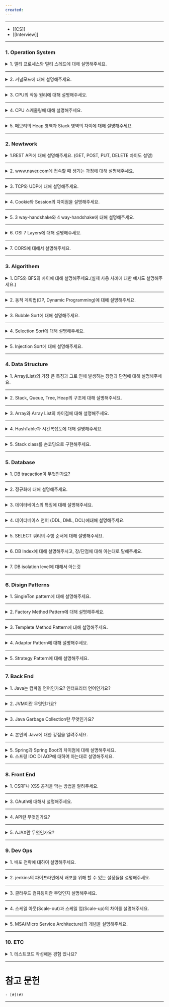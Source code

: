 ```yaml
---
created:
---
```


---
- [[CS]]
- [[Interview]]
---
### 1. Operation System

<details>
  <summary>1. 멀티 프로세스와 멀티 스레드에 대해 설명해주세요.
</summary>
  
</details>

---

<details>
  <summary>2. 커널모드에 대해 설명해주세요. </summary>
</details>

---

<details>
  <summary>3. CPU의 작동 원리에 대해 설명해주세요. </summary>
</details>

---

<details>
  <summary>4. CPU 스케줄링에 대해 설명해주세요. </summary>
</details>

---

<details>
  <summary>5. 메모리의 Heap 영역과 Stack 영역의 차이에 대해 설명해주세요.</summary>
</details>

---

### 2. Newtwork

<details>
  <summary>1.REST API에 대해 설명해주세요. (GET, POST, PUT, DELETE 차이도 설명)</summary>
  
   - https://velog.io/@atoonatoo/REST-API
</details>

---

<details>
  <summary>2. www.naver.com에 접속할 때 생기는 과정에 대해 설명해주세요.</summary>
</details>

---

<details>
  <summary>3. TCP와 UDP에 대해 설명해주세요.</summary>
</details>

---

<details>
  <summary>4. Cookie와 Session의 차이점을 설명해주세요.</summary>
</details>

---

<details>
  <summary>5. 3 way-handshake와 4 way-handshake에 대해 설명해주세요. </summary>
</details>

---

<details>
  <summary>6. OSI 7 Layers에 대해 설명해주세요.</summary>
</details>

---

<details>
  <summary>7. CORS에 대해서 설명해주세요.</summary>
</details>

---

### 3. Algorithem

<details>
  <summary>1. DFS와 BFS의 차이에 대해 설명해주세요.(실제 사용 사례에 대한 예시도 설명해주세요.)</summary>
</details>

---

<details>
  <summary>2. 동적 계획법(DP, Dynamic Programming)에 대해 설명해주세요. </summary>
</details>

---

<details>
  <summary>3. Bubble Sort에 대해 설명해주세요. </summary>
</details>

---

<details>
  <summary>4. Selection Sort에 대해 설명해주세요. </summary>
</details>

---

<details>
  <summary>5. Injection Sort에 대해 설명해주세요. </summary>
</details>

---

### 4. Data Structure

<details>
  <summary>1. Array(List)의 가장 큰 특징과 그로 인해 발생하는 장점과 단점에 대해 설명해주세요. </summary>
</details>

---

<details>
  <summary>2. Stack, Queue, Tree, Heap의 구조에 대해 설명해주세요. </summary>
</details>

---

<details>
  <summary>3. Array와 Array List의 차이점에 대해 설명해주세요.</summary>
</details>

---

<details>
  <summary>4. HashTable과 시간복잡도에 대해 설명해주세요.</summary>
</details>

---

<details>
  <summary>5. Stack class를 손코딩으로 구현해주세요. </summary>
</details>

---

### 5. Database

<details>
  <summary>1. DB tracaction이 무엇인가요?</summary>
  
  - https://velog.io/@atoonatoo/DB-Transaction
</details>

---

<details>
  <summary>2. 정규화에 대해 설명해주세요. </summary>
</details>

---

<details>
  <summary>3. 데이터베이스의 특징에 대해 설명해주세요. </summary>
</details>

---

<details>
  <summary>4. 데이터베이스 언어 (DDL, DML, DCL)에대해 설명해주세요. </summary>
</details>

---

<details>
  <summary>5. SELECT 쿼리의 수행 순서에 대해 설명해주세요. </summary>
</details>

---

<details>
  <summary>6. DB Index에 대해 설명해주시고, 장/단점에 대해 아는대로 말해주세요.
</summary>
</details>

---

<details>
  <summary>7. DB isolation level에 대해서 아는것
</summary>
</details>

---

### 6. Disign Patterns

<details>
  <summary>1. SingleTon pattern에 대해 설명해주세요.</summary>
</details>

---

<details>
  <summary>2. Factory Method Pattern에 대해 설명해주세요. </summary>
</details>

---

<details>
  <summary>3. Templete Method Pattern에 대해 설명해주세요.</summary>
</details>

---

<details>
  <summary>4. Adaptor Pattern에 대해 설명해주세요. </summary>
</details>

---

<details>
  <summary>5. Strategy Pattern에 대해 설명해주세요. </summary>
</details>

---

### 7. Back End

<details>
  <summary>1. Java는 컴파일 언어인가요? 인터프리터 언어인가요?</summary>

  - https://velog.io/@atoonatoo/Java%EB%8A%94-%EC%BB%B4%ED%8C%8C%EC%9D%BC-%EC%96%B8%EC%96%B4%EC%9D%B8%EA%B0%80-%EC%9D%B8%ED%84%B0%ED%94%84%EB%A6%AC%ED%84%B0-%EC%96%B8%EC%96%B4%EC%9D%B8%EA%B0%80
</details>

---

<details>
  <summary>2. JVM이란 무엇인가요?</summary>

  - https://velog.io/@atoonatoo/JVM%EC%9D%B4%EB%9E%80-%EB%AC%B4%EC%97%87%EC%9D%B8%EA%B0%80
</details>

---

<details>
  <summary>3. Java Garbage Collection란 무엇인가요?</summary>
  
  - https://velog.io/@atoonatoo/Java-Garbage-Collection
</details>

---

<details>
  <summary>4. 본인의 Java에 대한 강점을 알려주세요.</summary>
</details>

---

<details>
  <summary>5. Spring과 Spring Boot의 차이점에 대해 설명해주세요.</summary>
</details>

<details>
  <summary>6. 스프링 IOC DI AOP에 대하여 아는대로 설명해주세요.
</details>


---

### 8. Front End

<details>
  <summary>1. CSRF나 XSS 공격을 막는 방법을 알려주세요.
</summary>
</details>

---

<details>
  <summary>3. OAuth에 대해서 설명해주세요.
</summary>
</details>

---

<details>
  <summary>4. API란 무엇인가요?</summary>
</details>

---

<details>
  <summary>5. AJAX란 무엇인가요?</summary>
</details>

---

### 9. Dev Ops

<details>
  <summary>1. 배포 전략에 대하여 설명해주세요.</summary>
</details>

---

<details>
  <summary>2. jenkins의 파이프라인에서 배포를 위해 할 수 있는 설정들을 설명해주세요.</summary>
</details>

---

<details>
  <summary>3. 클라우드 컴퓨팅이란 무엇인지 설명해주세요.</summary>
</details>

---

<details>
  <summary>4. 스케일 아웃(Scale-out)과 스케일 업(Scale-up)의 차이를 설명해주세요. </summary>
</details>

---

<details>
  <summary>5. MSA(Micro Service Architecture)의 개념을 설명해주세요. </summary>
</details>

---

### 10. ETC

<details>
  <summary>1. 테스트코드 작성해본 경험 있나요?</summary>
</details>
  
  




---
# 참고 문헌

	- [#](#)
---
